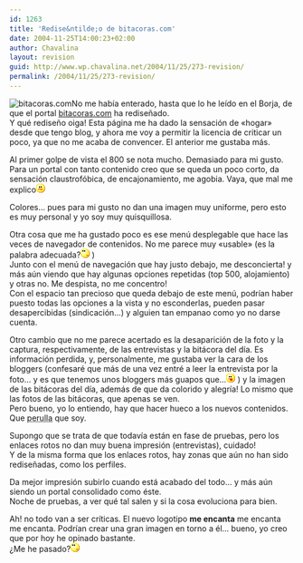 ```yaml
---
id: 1263
title: 'Redise&ntilde;o de bitacoras.com'
date: 2004-11-25T14:00:23+02:00
author: Chavalina
layout: revision
guid: http://www.wp.chavalina.net/2004/11/25/273-revision/
permalink: /2004/11/25/273-revision/
---
```

<img class="imgizqda" src="http://www.chavalina.net/imagenes/fotos/logos/bpcom.png" alt="bitacoras.com" />No me hab&iacute;a enterado, hasta que lo he le&iacute;do en el Borja, de que el portal <a href="http://www.bitacoras.com" target="_blank">bitacoras.com</a> ha redise&ntilde;ado.  
Y qu&eacute; redise&ntilde;o oiga! Esta p&aacute;gina me ha dado la sensaci&oacute;n de «hogar» desde que tengo blog, y ahora me voy a permitir la licencia de criticar un poco, ya que no me acaba de convencer. El anterior me gustaba m&aacute;s.

Al primer golpe de vista el 800 se nota mucho. Demasiado para mi gusto. Para un portal con tanto contenido creo que se queda un poco corto, da sensaci&oacute;n claustrof&oacute;bica, de encajonamiento, me agobia. Vaya, que mal me explico![emo](/imagenes/emoticonos/confuso.gif) 

Colores&#8230; pues para mi gusto no dan una imagen muy uniforme, pero esto es muy personal y yo soy muy quisquillosa.

Otra cosa que me ha gustado poco es ese men&uacute; desplegable que hace las veces de navegador de contenidos. No me parece muy «usable» (es la palabra adecuada?![emo](/imagenes/emoticonos/pensativo.gif) )  
Junto con el men&uacute; de navegaci&oacute;n que hay justo debajo, me desconcierta! y m&aacute;s a&uacute;n viendo que hay algunas opciones repetidas (top 500, alojamiento) y otras no. Me despista, no me concentro!  
Con el espacio tan precioso que queda debajo de este men&uacute;, podr&iacute;an haber puesto todas las opciones a la vista y no esconderlas, pueden pasar desapercibidas (sindicaci&oacute;n&#8230;) y alguien tan empanao como yo no darse cuenta.

Otro cambio que no me parece acertado es la desaparici&oacute;n de la foto y la captura, respectivamente, de las entrevistas y la bit&aacute;cora del d&iacute;a. Es informaci&oacute;n perdida, y, personalmente, me gustaba ver la cara de los bloggers (confesar&eacute; que m&aacute;s de una vez entr&eacute; a leer la entrevista por la foto&#8230; y es que tenemos unos bloggers m&aacute;s guapos que&#8230;![emo](/imagenes/emoticonos/lengua.gif) ) y la imagen de las bit&aacute;coras del d&iacute;a, adem&aacute;s de que da colorido y alegr&iacute;a! Lo mismo que las fotos de las bit&aacute;coras, que apenas se ven.  
Pero bueno, yo lo entiendo, hay que hacer hueco a los nuevos contenidos.  
Que <acronym title="algo parecido a hortera o pueblerino, no se puede explicar">perulla</acronym> que soy.

Supongo que se trata de que todav&iacute;a est&aacute;n en fase de pruebas, pero los enlaces rotos no dan muy buena impresi&oacute;n (entrevistas), cuidado!  
Y de la misma forma que los enlaces rotos, hay zonas que a&uacute;n no han sido redise&ntilde;adas, como los perfiles.

Da mejor impresi&oacute;n subirlo cuando est&aacute; acabado del todo&#8230; y m&aacute;s a&uacute;n siendo un portal consolidado como &eacute;ste.  
Noche de pruebas, a ver qu&eacute; tal salen y si la cosa evoluciona para bien.

Ah! no todo van a ser cr&iacute;ticas. El nuevo logotipo **me encanta** me encanta me encanta. Podr&iacute;an crear una gran imagen en torno a &eacute;l&#8230; bueno, yo creo que por hoy he opinado bastante.  
&iquest;Me he pasado?![emo](/imagenes/emoticonos/pensativo.gif)